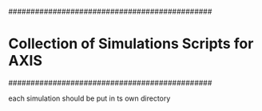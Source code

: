 ##############################################
# Collection of Simulations Scripts for AXIS
##############################################

each simulation should be put in ts own directory
 